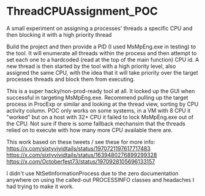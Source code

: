 # ThreadCPUAssignment_POC
A small experiment on assigning a processes' threads a specific CPU and then blocking it with a high priority thread

Build the project and then provide a PID (I used MsMpEng.exe in testing) to the tool. It will enumerate all threads within the process and then attempt to set each one to a hardcoded (read at the top of the main function) CPU id. A new thread is then started by the tool with a high priority level, also assigned the same CPU, with the idea that it will take priority over the target processes threads and block them from executing. 

This is a super hacky/non-prod-ready tool at all. It locked up the GUI when successful in targeting MsMpEng.exe. Recommend pulling up the target process in ProcExp or similar and looking at the thread view, sorting by CPU activity column. POC only works on some systems, in a VM with 8 CPU it "worked" but on a host with 32+ CPU it failed to lock MsMpEng.exe out of the CPU. Not sure if there is some fallback mechansim that the threads relied on to execute with how many more CPU available there are.

This work based on these tweets / see these for more info:
https://x.com/sixtyvividtails/status/1970721197617717483
https://x.com/sixtyvividtails/status/1639480276899299328
https://x.com/Octoberfest73/status/1970928105696133157

I didn't use NtSetInformationProcess due to the zero documentation anywhere on using the called-out PROCESSINFO classes and headaches I had trying to make it work.
